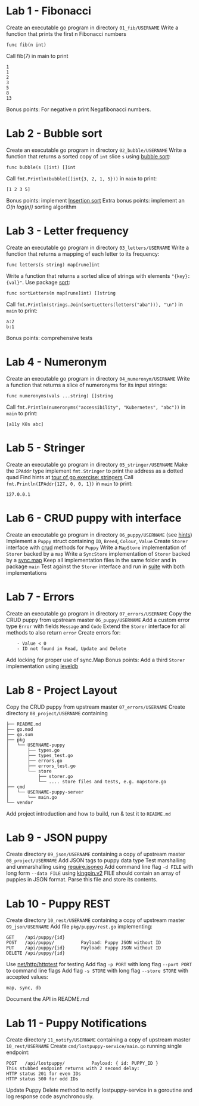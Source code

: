 # Lab 1 - Fibonacci

Create an executable go program in directory `01_fib/USERNAME`
Write a function that prints the first n Fibonacci numbers

```
func fib(n int)
```

Call fib(7) in main to print

```
1
1
2
3
5
8
13
```

Bonus points: For negative n print Negafibonacci numbers.

# Lab 2 - Bubble sort

Create an executable go program in directory `02_bubble/USERNAME`
Write a function that returns a sorted copy of `int` slice `s` using [bubble sort](https://en.wikipedia.org/wiki/Bubble_sort):

```
func bubble(s []int) []int
```

Call `fmt.Println(bubble([]int{3, 2, 1, 5}))` in `main` to print:

```
[1 2 3 5]
```

Bonus points: implement [Insertion sort](https://en.wikipedia.org/wiki/Insertion_sort)
Extra bonus points: implement an _O(n_ _log(n))_ sorting algorithm

# Lab 3 - Letter frequency

Create an executable go program in directory `03_letters/USERNAME`
Write a function that returns a mapping of each letter to its frequency:

```
func letters(s string) map[rune]int
```

Write a function that returns a sorted slice of strings with elements  `"{key}:{val}"`. Use package [sort](https://golang.org/pkg/sort/):

```
func sortLetters(m map[rune]int) []string
```

Call `fmt.Println(strings.Join(sortLetters(letters("aba"))), "\n")` in `main` to print:

```
a:2
b:1
```

Bonus points: comprehensive tests

# Lab 4 - Numeronym

Create an executable go program in directory `04_numeronym/USERNAME`
Write a function that returns a slice of numeronyms for its input strings:

```
func numeronyms(vals ...string) []string
```

Call `fmt.Println(numeronyms("accessibility", "Kubernetes", "abc"))` in `main` to print:

```
[a11y K8s abc]
```

# Lab 5 - Stringer

Create an executable go program in directory `05_stringer/USERNAME`
Make the `IPAddr` type implement `fmt.Stringer` to print the address as a dotted quad
Find hints at [tour of go exercise: stringers](https://tour.golang.org/methods/18)
Call `fmt.Println(IPAddr{127, 0, 0, 1})` in `main` to print:

```
127.0.0.1
```

# Lab 6 - CRUD puppy with interface

Create an executable go program in directory `06_puppy/USERNAME` (see [hints]([https://github.com/anz-bank/go-samplerest/blob/master/pkg/pet/types.go))
Implement a `Puppy` struct containing `ID`, `Breed`, `Colour`, `Value`
Create `Storer` interface with [crud](https://en.wikipedia.org/wiki/Create,\_read,\_update_and_delete) methods for `Puppy`
Write a `MapStore` implementation of `Storer` backed by a `map`
Write a `SyncStore` implementation of `Storer` backed by a [sync.map](https://golang.org/pkg/sync/#Map)
Keep all implementation files in the same folder and in package `main`
Test against the `Storer` interface and run in [suite](https://godoc.org/github.com/stretchr/testify/suite) with both implementations

# Lab 7 - Errors

Create an executable go program in directory `07_errors/USERNAME`
Copy the CRUD puppy from upstream master `06_puppy/USERNAME`
Add a custom error type `Error` with fields `Message` and `Code`
Extend the `Storer` interface for all methods to also return `error`
Create errors for:

        - Value < 0
        - ID not found in Read, Update and Delete

Add locking for proper use of sync.Map
Bonus points: Add a third `Storer` implementation using [leveldb](https://github.com/syndtr/goleveldb)

# Lab 8 - Project Layout

Copy the CRUD puppy from upstream master `07_errors/USERNAME`
Create directory `08_project/USERNAME` containing

```
├── README.md
├── go.mod
├── go.sum
├── pkg
│   └── USERNAME-puppy
│       ├── types.go
│       ├── types_test.go
│       ├── errors.go
│       ├── errors_test.go
│       └── store
│           ├── storer.go
│           └── .... store files and tests, e.g. mapstore.go
├── cmd
│   └── USERNAME-puppy-server
│       └── main.go
└── vendor
```

Add project introduction and how to build, run & test it to `README.md`

# Lab 9 - JSON puppy

Create directory `09_json/USERNAME` containing a copy of upstream master `08_project/USERNAME`
Add JSON tags to puppy data type
Test marshalling and unmarshalling using [require.jsoneq](https://godoc.org/github.com/stretchr/testify/require#JSONEq)
Add command line flag `-d FILE` with long form `--data FILE` using [kingpin.v2](https://godoc.org/gopkg.in/alecthomas/kingpin.v2)
FILE should contain an array of puppies in JSON format. Parse this file and store its contents.

# Lab 10 - Puppy REST

Create directory `10_rest/USERNAME` containing a copy of upstream master `09_json/USERNAME`
Add file `pkg/puppy/rest.go` implementing:

```
GET    /api/puppy/{id}
POST   /api/puppy/          Payload: Puppy JSON without ID
PUT    /api/puppy/{id}      Payload: Puppy JSON without ID
DELETE /api/puppy/{id}
```

Use [net/http/httptest](https://golang.org/pkg/net/http/httptest/) for testing
Add flag `-p PORT` with long flag `--port PORT` to command line flags
Add flag `-s STORE` with long flag `--store STORE` with accepted values:

```
map, sync, db
```
Document the API in README.md

# Lab 11 - Puppy Notifications

Create directory `11_notify/USERNAME` containing a copy of upstream master `10_rest/USERNAME`
Create `cmd/lostpuppy-service/main.go` running single endpoint:
```
POST   /api/lostpuppy/          Payload: { id: PUPPY_ID }
This stubbed endpoint returns with 2 second delay:
HTTP status 201 for even IDs
HTTP status 500 for odd IDs
```
Update Puppy Delete method to notify lostpuppy-service in a goroutine and log response code asynchronously.
